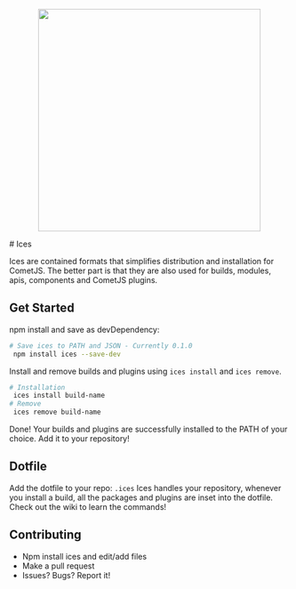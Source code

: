 <p align="center">
 <img src="https://raw.githubusercontent.com/comet-dev/ices/master/logo.png" width="400">
</p>
# Ices

Ices are contained formats that simplifies distribution and installation for CometJS. The better part is that they are also used for builds, modules, apis, components and CometJS plugins. 

## Get Started
npm install and save as devDependency:
```sh 
# Save ices to PATH and JSON - Currently 0.1.0
 npm install ices --save-dev
```
Install and remove builds and plugins using ```ices install``` and ```ices remove```.
```sh
# Installation
 ices install build-name 
# Remove
 ices remove build-name
```
Done! Your builds and plugins are successfully installed to the PATH of your choice. Add it to your repository!

## Dotfile
Add the dotfile to your repo: ```.ices``` Ices handles your repository, whenever you install a build, all the packages and plugins are inset into the dotfile. Check out the wiki to learn the commands!
## Contributing
 - Npm install ices and edit/add files
 - Make a pull request
 - Issues? Bugs? Report it!
